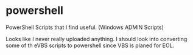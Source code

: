 # powershell
PowerShell Scripts that I find useful. (Windows ADMIN Scripts)

Looks like I never really uploaded anything. 
I should look into converting some of th eVBS scripts to powershell since VBS is planed for EOL. 
